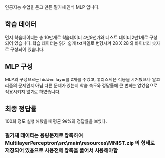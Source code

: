 인공지능 수업을 듣고 만든 필기체 인식 MLP 입니다.

## 학습 데이터
먼저 학습데이터는 총 10만개로 학습데이터 4만9천개와 데스트 데이터 2만1개로 구성되어 있습니다. 학습 데이터는 읽기 쉽게 txt파일로 변형시켜 28 X 28 의 바이너리 숫자로 구성되어 있습니다.

## MLP 구성
MLP의 구성으로는 hidden layer를 2개를 주었고, 휴리스틱은 적용을 시켜봤으나 알고리즘의 문제인지 아님 다른 문제가 있는지 학습 속도와 정답률에 큰 변화는 없었음으로 적용시키지 않기로 하였습니다.

## 최종 정답률
100회 정도 실행 해봤을때 평균 96%의 정답률을 보였다.

### 필기체 데이터는 용량문제로 압축하여 MultilayerPerceptron\src\main\resources\MNIST.zip 의 형태로 저장되어 있음으로 사용전에 압축을 풀어서 사용해야함

